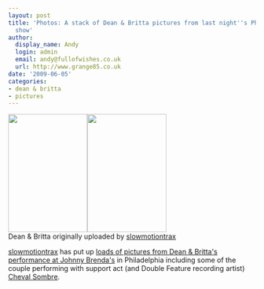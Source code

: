 ```yaml
---
layout: post
title: 'Photos: A stack of Dean & Britta pictures from last night''s Philadelphia
  show'
author:
  display_name: Andy
  login: admin
  email: andy@fullofwishes.co.uk
  url: http://www.grange85.co.uk
date: '2009-06-05'
categories:
- dean & britta
- pictures
---
```

<div class="imagebox-a"><a href="http://www.flickr.com/photos/37461467@N00/3598097352/"><img alt="" src="https://farm4.static.flickr.com/3351/3598097352_55574d90d7_m.jpg" title="Britta @ Johnny Brendas 2009-06-04" width="161" height="240" /></a><a href="http://www.flickr.com/photos/37461467@N00/3597298843/"><img alt="" src="https://farm3.static.flickr.com/2279/3597298843_27229ddb26_m.jpg" title="Dean @ Johnny Brendas 2009-06-04" width="161" height="240" /></a><br/>Dean & Britta originally uploaded by <a href="http://www.flickr.com/photos/37461467@N00">slowmotiontrax</a></div>
<p><a href="http://www.flickr.com/photos/37461467@N00/">slowmotiontrax</a> has put up <a href="http://www.flickr.com/photos/37461467@N00/sets/72157619280018308/">loads of pictures from Dean & Britta's performance at Johnny Brenda's</a> in Philadelphia including some of the couple performing with support act (and Double Feature recording artist) <a href="http://www.myspace.com/chevalsombre">Cheval Sombre</a>.</p>
